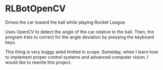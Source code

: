 # RLBotOpenCV

Drives the car toward the ball while playing Rocket League.

Uses OpenCV to detect the angle of the car relative to the ball. Then, the program tries to correct for the angle deviation by pressing the keyboard keys. 

This thing is very buggy anbd limited in scope. Someday, when I learn how to implement proper control systems and advanced computer vision, I would like to rewrite this project. 
